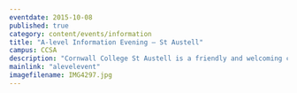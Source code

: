 ```yaml
---
eventdate: 2015-10-08
published: true
category: content/events/information
title: "A-level Information Evening – St Austell"
campus: CCSA
description: "Cornwall College St Austell is a friendly and welcoming campus, where staff will ensure you get..."
mainlink: "alevelevent"
imagefilename: IMG4297.jpg
---
```


